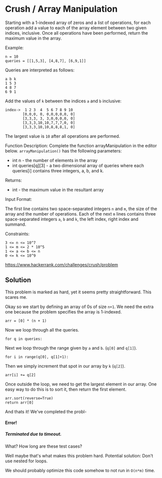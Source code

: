 # Crush / Array Manipulation
Starting with a 1-indexed array of zeros and a list of operations, for each operation add a value to each of the array element between two given indices, inclusive. Once all operations have been performed, return the maximum value in the array.

Example:
```
n = 10
queries = [[1,5,3], [4,8,7], [6,9,1]]
```
Queries are interpreted as follows:
```
a b k
1 5 3
4 8 7
6 9 1
```

Add the values of `k` between the indices `a` and `b` inclusive:
```
index->	 1 2 3  4  5 6 7 8 9 10
        [0,0,0, 0, 0,0,0,0,0, 0]
        [3,3,3, 3, 3,0,0,0,0, 0]
        [3,3,3,10,10,7,7,7,0, 0]
        [3,3,3,10,10,8,8,8,1, 0]
```

The largest value is `10` after all operations are performed.

Function Description:
Complete the function arrayManipulation in the editor below.
`arrayManipulation()` has the following parameters:
* int n - the number of elements in the array
* int queries[q][3] - a two dimensional array of queries where each queries[i] contains three integers, a, b, and k.

Returns:
* int - the maximum value in the resultant array

Input Format:

The first line contains two space-separated integers `n` and `m`, the size of the array and the number of operations.
Each of the next `m` lines contains three space-separated integers `a`, `b` and `k`, the left index, right index and summand.

Constraints:
```
3 <= n <= 10^7
1 <= m <= 2 * 10^5
1 <= a <= b <= n
0 <= k <= 10^9
```

https://www.hackerrank.com/challenges/crush/problem

## Solution

This problem is marked as hard, yet it seems pretty straightforward. This scares me.

Okay so we start by defining an array of 0s of size `n+1`. We need the extra one because the problem specifies the array is 1-indexed.
```
arr = [0] * (n + 1)
```

Now we loop through all the queries.
```
for q in queries:
```

Next we loop through the range given by `a` and `b`. (`q[0]` and `q[1]`).
```
for i in range(q[0], q[1]+1):
```

Then we simply increment that spot in our array by `k` (`q[2]`).
```
arr[i] += q[2]
```

Once outside the loop, we need to get the largest element in our array. One easy way to do this is to sort it, then return the first element.
```
arr.sort(reverse=True)
return arr[0]
```

And thats it! We've completed the probl-

#### Error!
##### Terminated due to timeout.

What? How long are these test cases?

Well maybe that's what makes this problem hard. Potential solution: Don't use nested for loops.

We should probably optimize this code somehow to not run in `O(n*m)` time.


